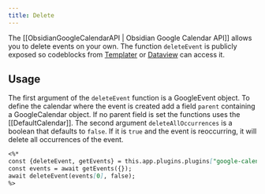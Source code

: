```yaml
---
title: Delete
---
```


The [[ObsidianGoogleCalendarAPI | Obsidian Google Calendar API]] allows you to delete events on your own. The function `deleteEvent` is publicly exposed so codeblocks from [Templater](https://github.com/SilentVoid13/Templater) or [Dataview](https://github.com/blacksmithgu/obsidian-dataview) can access it.

## Usage

The first argument of the `deleteEvent` function is a GoogleEvent object.
To define the calendar where the event is created add a field `parent` containing a GoogleCalendar object.
If no parent field is set the functions uses the [[DefaultCalendar]].
The second argument `deleteAllOccurrences` is a boolean that defaults to `false`.
If it is `true` and the event is reoccurring, it will delete all occurrences of the event.

~~~markdown title="Example"
<%*
const {deleteEvent, getEvents} = this.app.plugins.plugins["google-calendar"].api;
const events = await getEvents({});
await deleteEvent(events[0], false);
%>
~~~
